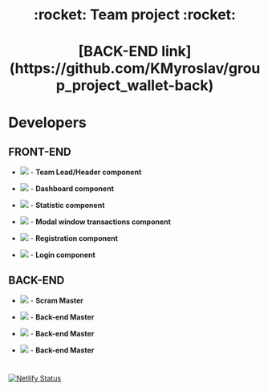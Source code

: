 <h1 align="center"> :rocket: Team project :rocket: </h1>

<h1 align="center">[BACK-END link](https://github.com/KMyroslav/group_project_wallet-back)</h1>

# Developers

## FRONT-END

- [<img src="https://img.shields.io/badge/-Denys%20Filichkin-000080" />](https://github.com/DenysPhV) -
  **Team Lead/Header component**

- [<img src="https://img.shields.io/badge/-Miroslav%20Kukhtaruk-ff6347" />](https://github.com/KMyroslav) -
  **Dashboard component**

- [<img src="https://img.shields.io/badge/-Pavlo%20Oliinyk-ffff00" />](https://github.com/PavloOliinyk) -
  **Statistic component**

- [<img src="https://img.shields.io/badge/-Alexander%20Tkachuk-008000" />](https://github.com/tkauchuk) -
  **Modal window transactions component**

- [<img src="https://img.shields.io/badge/-Ruslan%20Kuzma-0000ff" />](https://github.com/ruslan3486) -
  **Registration component**

- [<img src="https://img.shields.io/badge/-Aleksandr%20Bondarenko-808080" />](https://github.com/Aleksandr-Bondarenko) -
  **Login component**

## BACK-END

- [<img src="https://img.shields.io/badge/-Illiya%20Lunev-6360F8" />](https://github.com/Illiya-Lunev) -
  **Scram Master**

- [<img src="https://img.shields.io/badge/-Andrii%20Lypovetskyi-ffa500" />](https://github.com/AndrL2311) -
  **Back-end Master**

- [<img src="https://img.shields.io/badge/-Vladyslav%20Kirienko-ffffff" />](https://github.com/kvlad0610) -
  **Back-end Master**

- [<img src="https://img.shields.io/badge/-Dmytro%20Salii-000000" />](https://github.com/DmytroMS) -
  **Back-end Master**

#

[![Netlify Status](https://api.netlify.com/api/v1/badges/8d890b8d-1275-400c-b8f0-756f93077e3f/deploy-status)](https://app.netlify.com/sites/dfv-project-group-2-front/deploys)
